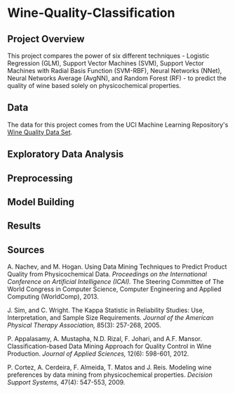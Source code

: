 # Wine-Quality-Classification

## Project Overview

This project compares the power of six different techniques - Logistic Regression (GLM),
Support Vector Machines (SVM), Support Vector Machines with Radial Basis Function
(SVM-RBF), Neural Networks (NNet), Neural Networks Average (AvgNN), and Random Forest
(RF) - to predict the quality of wine based solely on physicochemical properties.

## Data

The data for this project comes from the UCI Machine Learning Repository's [Wine Quality Data Set](https://archive.ics.uci.edu/ml/datasets/wine+quality). 

## Exploratory Data Analysis



## Preprocessing



## Model Building


## Results


## Sources

A. Nachev, and M. Hogan. Using Data Mining Techniques to Predict Product Quality from
Physicochemical Data. *Proceedings on the International Conference on Artificial Intelligence
(ICAI).* The Steering Committee of The World Congress in Computer Science, Computer
Engineering and Applied Computing (WorldComp), 2013.

J. Sim, and C. Wright. The Kappa Statistic in Reliability Studies: Use, Interpretation, and Sample
Size Requirements. *Journal of the American Physical Therapy Association,* 85(3): 257-268,
2005.

P. Appalasamy, A. Mustapha, N.D. Rizal, F. Johari, and A.F. Mansor. Classification-based Data
Mining Approach for Quality Control in Wine Production. *Journal of Applied Sciences,* 12(6):
598-601, 2012.

P. Cortez, A. Cerdeira, F. Almeida, T. Matos and J. Reis. Modeling wine preferences by data
mining from physicochemical properties. *Decision Support Systems,* 47(4): 547-553,
2009.

